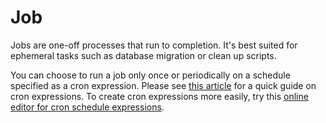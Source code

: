 # Job

Jobs are one-off processes that run to completion. It's best suited for ephemeral tasks such as database migration or clean up scripts.

You can choose to run a job only once or periodically on a schedule specified as a cron expression. Please see [this article](https://en.wikipedia.org/wiki/Cron#Overview) for a quick guide on cron expressions. To create cron expressions more easily, try this [online editor for cron schedule expressions](https://crontab.guru/).